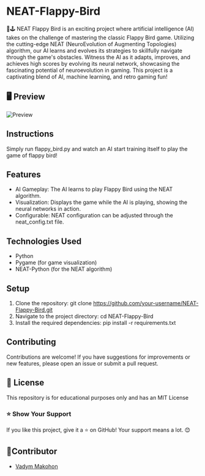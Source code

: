 # NEAT-Flappy-Bird
🚀🕹️ NEAT Flappy Bird is an exciting project where artificial intelligence (AI) takes on the challenge of mastering the classic Flappy Bird game. Utilizing the cutting-edge NEAT (NeuroEvolution of Augmenting Topologies) algorithm, our AI learns and evolves its strategies to skillfully navigate through the game's obstacles. Witness the AI as it adapts, improves, and achieves high scores by evolving its neural network, showcasing the fascinating potential of neuroevolution in gaming. This project is a captivating blend of AI, machine learning, and retro gaming fun!

## 🖥️ Preview
![Preview](https://github.com/user-attachments/assets/5ccaa563-6061-4289-8181-619dee5ff26b)

## Instructions
Simply run flappy_bird.py and watch an AI start training itself to play the game of flappy bird!

## Features
- AI Gameplay: The AI learns to play Flappy Bird using the NEAT algorithm.
- Visualization: Displays the game while the AI is playing, showing the neural networks in action.
- Configurable: NEAT configuration can be adjusted through the neat_config.txt file.

## Technologies Used
- Python
- Pygame (for game visualization)
- NEAT-Python (for the NEAT algorithm)

## Setup
1. Clone the repository: git clone https://github.com/your-username/NEAT-Flappy-Bird.git
2. Navigate to the project directory: cd NEAT-Flappy-Bird
3. Install the required dependencies: pip install -r requirements.txt

## Contributing
Contributions are welcome! If you have suggestions for improvements or new features, please open an issue or submit a pull request.

## 📜 License

This repository is for educational purposes only and has an MIT License

### ⭐ Show Your Support

If you like this project, give it a ⭐ on GitHub! Your support means a lot. 😊

## 👤Contributor

- [Vadym Makohon](https://github.com/VadymMakohon)
